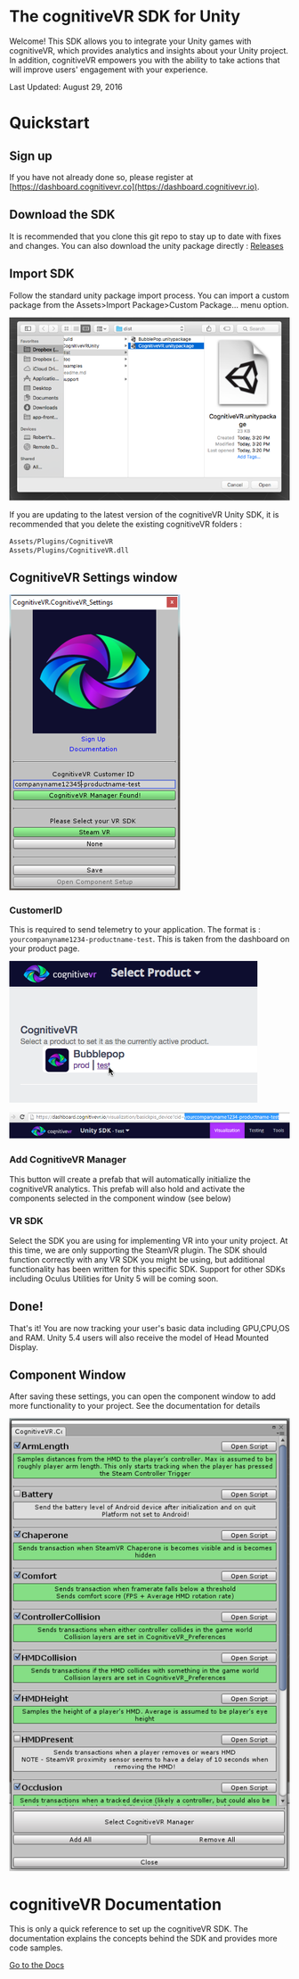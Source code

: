 The cognitiveVR SDK for Unity
=========
Welcome!  This SDK allows you to integrate your Unity games with cognitiveVR, which provides analytics and insights about your Unity project.  In addition, cognitiveVR empowers you with the ability to take actions that will improve users' engagement with your experience.

Last Updated: August 29, 2016

Quickstart
=========
## Sign up
If you have not already done so, please register at
[https://dashboard.cognitivevr.co](https://dashboard.cognitivevr.io).

## Download the SDK
It is recommended that you clone this git repo to stay up to date with fixes and changes. You can also download the unity package directly : [Releases](https://github.com/CognitiveVR/cvr-sdk-unity/releases)

## Import SDK
Follow the standard unity package import process. You can import a custom package from the Assets>Import Package>Custom Package... menu option.

![Importing the Custom Package for the cognitiveVR SDK](doc/25_import_custom_package_bubblepop.png)

If you are updating to the latest version of the cognitiveVR Unity SDK, it is recommended that you delete the existing cognitiveVR folders :
```
Assets/Plugins/CognitiveVR
Assets/Plugins/CognitiveVR.dll
```

## CognitiveVR Settings window
![cognitiveVR Settings Popup](doc/init_window.PNG)

### CustomerID
This is required to send telemetry to your application. The format is : ```yourcompanyname1234-productname-test```. This is taken from the dashboard on your product page.

![cognitiveVR Product Page](doc/13_cognitivevr_choose_product.png)


![cognitiveVR Customer ID](doc/customer_id.PNG)

### Add CognitiveVR Manager
This button will create a prefab that will automatically initialize the cognitiveVR analytics. This prefab will also hold and activate the components selected in the component window (see below)

### VR SDK
Select the SDK you are using for implementing VR into your unity project. At this time, we are only supporting the SteamVR plugin. The SDK should function correctly with any VR SDK you might be using, but additional functionality has been written for this specific SDK. Support for other SDKs including Oculus Utilities for Unity 5 will be coming soon.

## Done!
That's it! You are now tracking your user's basic data including GPU,CPU,OS and RAM. Unity 5.4 users will also receive the model of Head Mounted Display.

## Component Window
After saving these settings, you can open the component window to add more functionality to your project. See the documentation for details

![cognitiveVR Component Window](doc/component_window.png)

cognitiveVR Documentation
=========
This is only a quick reference to set up the cognitiveVR SDK. The documentation explains the concepts behind the SDK and provides more code samples.

[Go to the Docs](http://docs.cognitivevr.io/unity/get-started/)